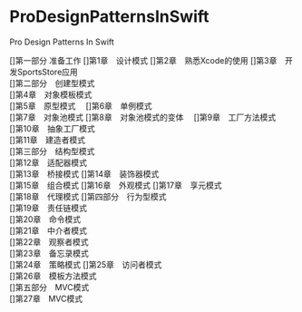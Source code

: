 # ProDesignPatternsInSwift
Pro Design Patterns In Swift


[]第一部分 准备工作
	[]第1章　设计模式
	[]第2章　熟悉Xcode的使用
	[]第3章　开发SportsStore应用	
[]第二部分　创建型模式	
	[]第4章　对象模板模式	
	[]第5章　原型模式　	
	[]第6章　单例模式	
	[]第7章　对象池模式	
	[]第8章　对象池模式的变体　	
	[]第9章　工厂方法模式	
	[]第10章　抽象工厂模式	
	[]第11章　建造者模式　	
[]第三部分　结构型模式	
	[]第12章　适配器模式	
	[]第13章　桥接模式	
	[]第14章　装饰器模式　	
	[]第15章　组合模式	
	[]第16章　外观模式	
	[]第17章　享元模式　	
	[]第18章　代理模式	
[]第四部分　行为型模式	
	[]第19章　责任链模式	
	[]第20章　命令模式　	
	[]第21章　中介者模式	
	[]第22章　观察者模式	
	[]第23章　备忘录模式	
	[]第24章　策略模式	
	[]第25章　访问者模式	
	[]第26章　模板方法模式　	
[]第五部分　MVC模式	
	[]第27章　MVC模式
